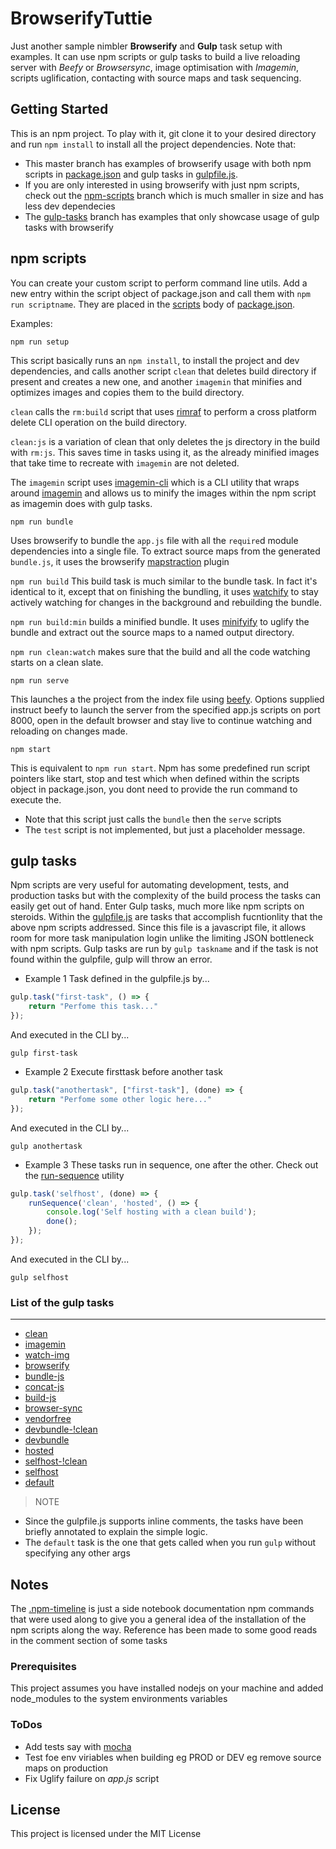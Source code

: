 # BrowserifyTuttie

Just another sample nimbler **Browserify** and **Gulp** task setup with examples. It can use npm scripts or gulp tasks to build a live reloading server with *Beefy* or *Browsersync*, image optimisation with *Imagemin*, scripts uglification, contacting with source maps and task sequencing.

## Getting Started

This is an npm project. To play with it, git clone it to your desired directory and run ```npm install``` to install all the project dependencies.
Note that: 
* This master branch has examples of browserify usage with both npm scripts in [package.json](package.json) and gulp tasks in [gulpfile.js](gulpfile.js).
* If you are only interested in using browserify with just npm scripts, check out the [npm-scripts](https://github.com/) branch which is much smaller in size and has less dev dependecies
* The [gulp-tasks](https://github.com/) branch has examples that only showcase usage of gulp tasks with browserify


## npm scripts
You can create your custom script to perform command line utils. Add a new entry within the script object of package.json and call them with `npm run scriptname`. They are placed in the [scripts](https://github.com/Sowed/BrowserifyTuttie/blob/9a16c8e18af63805358f4326fb0d4355f39933db/package.json#L42) body of [package.json](package.json).

Examples:

```
npm run setup
```

This script basically runs an `npm install`, to install the project and dev dependencies, and calls another script `clean` that deletes build directory if present and creates a new one, and another `imagemin` that minifies and optimizes images and copies them to the build directory.

`clean` calls the `rm:build` script that uses [rimraf](https://www.npmjs.com/package/rimraf) to perform a cross platform delete CLI operation on the build directory. 

`clean:js` is a variation of clean that only deletes the js directory in the build with `rm:js`. This saves time in tasks using it, as the already minified images that take time to recreate with `imagemin` are not deleted. 

The `imagemin` script uses [imagemin-cli](https://www.npmjs.com/package/imagemin-cli) which is a CLI utility that wraps around [imagemin](https://www.npmjs.com/package/imagemin) and allows us to minify the images within the npm script as imagemin does with gulp tasks.

```
npm run bundle
```

Uses browserify to bundle the `app.js` file with all the `require`d module dependencies into a single file. To extract source maps from the generated   `bundle.js`, it uses the browserify [mapstraction](https://www.npmjs.com/package/mapstraction) plugin

`npm run build` 
This build task is much similar to the bundle task. In fact it's identical to it, except that on finishing the bundling, it uses [watchify](https://www.npmjs.com/package/watchify) to stay actively watching for changes in the background and rebuilding the bundle.

`npm run build:min` builds a minified bundle. It uses [minifyify](https://www.npmjs.com/package/minifyify) to uglify the bundle and extract out the source maps to a named output directory.

`npm run clean:watch` makes sure that the build and all the code watching starts on a clean slate.

```
npm run serve
```

This launches a the project from the index file using [beefy](https://www.npmjs.com/package/beefy). Options supplied instruct beefy to launch the server from the specified app.js scripts on port 8000, open in the default browser and stay live to continue watching and reloading on changes made. 

```
npm start
```

This is equivalent to `npm run start`. Npm has some predefined run script pointers like start, stop and test which when defined within the scripts object in package.json, you dont need to provide the run command to execute the.
* Note that this script just calls the `bundle` then the `serve` scripts
* The `test` script is not implemented, but just a placeholder message.


## gulp tasks
Npm scripts are very useful for automating development, tests, and production tasks but with the complexity of the build process the tasks can easily get out of hand. Enter Gulp tasks, much more like npm scripts on steroids. Within the [gulpfile.js](gulpfile.js) are tasks that accomplish fucntionlity that the above npm scripts addressed. Since this file is a javascript file, it allows room for more task manipulation login unlike the limiting JSON bottleneck with npm scripts.
Gulp tasks are run by `gulp taskname` and if the task is not found within the gulpfile, gulp will throw an error.
* Example 1
Task defined in the gulpfile.js by...
```js
gulp.task("first-task", () => {
    return "Perfome this task..."
});
```
And executed in the CLI by...
```
gulp first-task
```

* Example 2
Execute firsttask before another task
```js
gulp.task("anothertask", ["first-task"], (done) => {
    return "Perfome some other logic here..."
});
```
And executed in the CLI by...
```
gulp anothertask
```

* Example 3
These tasks run in sequence, one after the other. Check out the [run-sequence](https://www.npmjs.com/package/run-sequence) utility
```js
gulp.task('selfhost', (done) => {
    runSequence('clean', 'hosted', () => {
        console.log('Self hosting with a clean build');
        done();
    });
});
```
And executed in the CLI by...
```
gulp selfhost
```

### List of the gulp tasks
---
* [clean](https://github.com/Sowed/BrowserifyTuttie/blob/9a16c8e18af63805358f4326fb0d4355f39933db/gulpfile.js#L97)
* [imagemin](https://github.com/Sowed/BrowserifyTuttie/blob/9a16c8e18af63805358f4326fb0d4355f39933db/gulpfile.js#L110)
* [watch-img](https://github.com/Sowed/BrowserifyTuttie/blob/9a16c8e18af63805358f4326fb0d4355f39933db/gulpfile.js#L122)
* [browserify](https://github.com/Sowed/BrowserifyTuttie/blob/9a16c8e18af63805358f4326fb0d4355f39933db/gulpfile.js#L158)
* [bundle-js](https://github.com/Sowed/BrowserifyTuttie/blob/9a16c8e18af63805358f4326fb0d4355f39933db/gulpfile.js#L179)
* [concat-js](https://github.com/Sowed/BrowserifyTuttie/blob/9a16c8e18af63805358f4326fb0d4355f39933db/gulpfile.js#L214)
* [build-js](https://github.com/Sowed/BrowserifyTuttie/blob/9a16c8e18af63805358f4326fb0d4355f39933db/gulpfile.js#L237)
* [browser-sync](https://github.com/Sowed/BrowserifyTuttie/blob/9a16c8e18af63805358f4326fb0d4355f39933db/gulpfile.js#L244)
* [vendorfree](https://github.com/Sowed/BrowserifyTuttie/blob/9a16c8e18af63805358f4326fb0d4355f39933db/gulpfile.js#L259)
* [devbundle-!clean](https://github.com/Sowed/BrowserifyTuttie/blob/9a16c8e18af63805358f4326fb0d4355f39933db/gulpfile.js#L270)
* [devbundle](https://github.com/Sowed/BrowserifyTuttie/blob/9a16c8e18af63805358f4326fb0d4355f39933db/gulpfile.js#L275)
* [hosted](https://github.com/Sowed/BrowserifyTuttie/blob/9a16c8e18af63805358f4326fb0d4355f39933db/gulpfile.js#L288)
* [selfhost-!clean](https://github.com/Sowed/BrowserifyTuttie/blob/9a16c8e18af63805358f4326fb0d4355f39933db/gulpfile.js#L296)
* [selfhost](https://github.com/Sowed/BrowserifyTuttie/blob/9a16c8e18af63805358f4326fb0d4355f39933db/gulpfile.js#L301)
* [default](https://github.com/Sowed/BrowserifyTuttie/blob/9a16c8e18af63805358f4326fb0d4355f39933db/gulpfile.js#L311)

>NOTE
* Since the gulpfile.js supports inline comments, the tasks have been briefly annotated to explain the simple logic.
* The `default` task is the one that gets called when you run `gulp` without specifying any other args

## Notes
The [.npm-timeline](.npm-timeline) is just a side notebook documentation npm commands that were used along to give you a general idea of the installation of the npm scripts along the way.
Reference has been made to some good reads in the comment section of some tasks

### Prerequisites
This project assumes you have installed nodejs on your machine and added node_modules to the system environments variables

### ToDos
* Add tests say with [mocha](https://www.npmjs.com/package/mocha)
* Test foe env viriables when building eg PROD or DEV eg remove source maps on production
* Fix Uglify failure on *app.js* script

## License
This project is licensed under the MIT License
